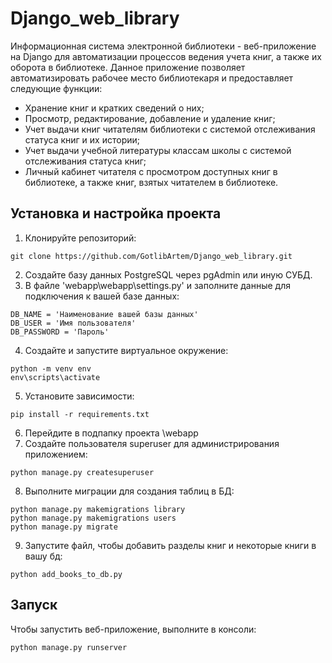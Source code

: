 # Django_web_library
Информационная система электронной библиотеки - веб-приложение на Django для автоматизации процессов ведения учета книг, а также их оборота в библиотеке. Данное приложение позволяет автоматизировать рабочее место библиотекаря и предоставляет следующие функции:
- Хранение книг и кратких сведений о них;
- Просмотр, редактирование, добавление и удаление книг;
- Учет выдачи книг читателям библиотеки с системой отслеживания статуса книг и их истории;
- Учет выдачи учебной литературы классам школы с системой отслеживания статуса книг;
- Личный кабинет читателя с просмотром доступных книг в библиотеке, а также книг, взятых читателем в библиотеке.

## Установка и настройка проекта
1. Клонируйте репозиторий:
```
git clone https://github.com/GotlibArtem/Django_web_library.git
```
2. Создайте базу данных PostgreSQL через pgAdmin или иную СУБД.
3. В файле 'webapp\webapp\settings.py' и заполните данные для подключения к вашей базе данных:
```
DB_NAME = 'Наименование вашей базы данных'
DB_USER = 'Имя пользователя'
DB_PASSWORD = 'Пароль'
```
4. Создайте и запустите виртуальное окружение:
```
python -m venv env
env\scripts\activate
```
5. Установите зависимости:
```
pip install -r requirements.txt
```
6. Перейдите в подпапку проекта \webapp
7. Создайте пользователя superuser для администрирования приложением:
```
python manage.py createsuperuser
```
8. Выполните миграции для создания таблиц в БД:
```
python manage.py makemigrations library
python manage.py makemigrations users
python manage.py migrate
```
9. Запустите файл, чтобы добавить разделы книг и некоторые книги в вашу бд:
```
python add_books_to_db.py
```

## Запуск
Чтобы запустить веб-приложение, выполните в консоли:
```
python manage.py runserver
```
